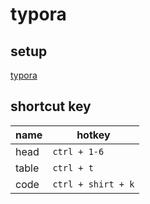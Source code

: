 # typora

## setup

[typora](https://typora.io/)

## shortcut key

| name  | hotkey             |
| ----- | ------------------ |
| head  | `ctrl + 1-6`       |
| table | `ctrl + t`         |
| code  | `ctrl + shirt + k` |

